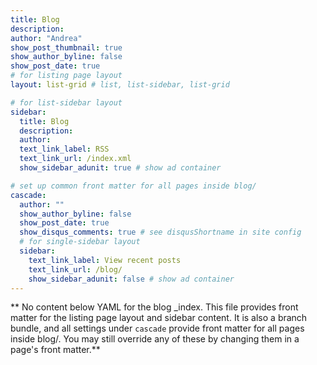 ```yaml
---
title: Blog
description: 
author: "Andrea"
show_post_thumbnail: true
show_author_byline: false
show_post_date: true
# for listing page layout
layout: list-grid # list, list-sidebar, list-grid

# for list-sidebar layout
sidebar: 
  title: Blog
  description: 
  author: 
  text_link_label: RSS
  text_link_url: /index.xml
  show_sidebar_adunit: true # show ad container

# set up common front matter for all pages inside blog/
cascade:
  author: ""
  show_author_byline: false
  show_post_date: true
  show_disqus_comments: true # see disqusShortname in site config
  # for single-sidebar layout
  sidebar:
    text_link_label: View recent posts
    text_link_url: /blog/
    show_sidebar_adunit: false # show ad container
---
```


** No content below YAML for the blog _index. This file provides front matter for the listing page layout and sidebar content. It is also a branch bundle, and all settings under `cascade` provide front matter for all pages inside blog/. You may still override any of these by changing them in a page's front matter.**
